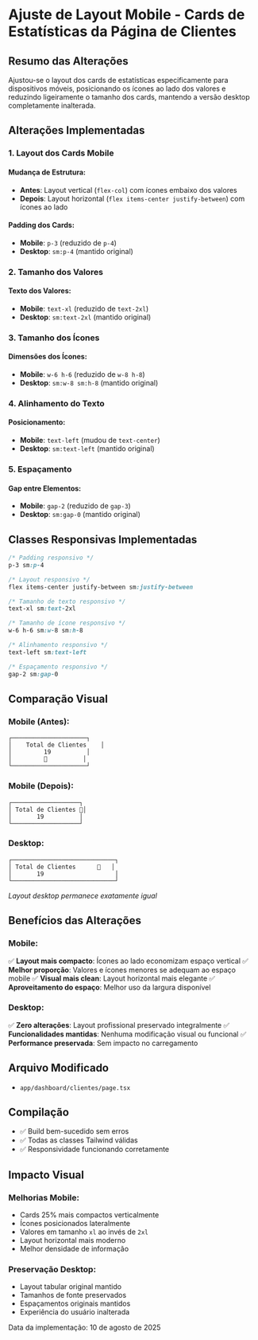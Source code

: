 # Ajuste de Layout Mobile - Cards de Estatísticas da Página de Clientes

## Resumo das Alterações
Ajustou-se o layout dos cards de estatísticas especificamente para dispositivos móveis, posicionando os ícones ao lado dos valores e reduzindo ligeiramente o tamanho dos cards, mantendo a versão desktop completamente inalterada.

## Alterações Implementadas

### 1. Layout dos Cards Mobile

#### Mudança de Estrutura:
- **Antes**: Layout vertical (`flex-col`) com ícones embaixo dos valores
- **Depois**: Layout horizontal (`flex items-center justify-between`) com ícones ao lado

#### Padding dos Cards:
- **Mobile**: `p-3` (reduzido de `p-4`)
- **Desktop**: `sm:p-4` (mantido original)

### 2. Tamanho dos Valores

#### Texto dos Valores:
- **Mobile**: `text-xl` (reduzido de `text-2xl`)
- **Desktop**: `sm:text-2xl` (mantido original)

### 3. Tamanho dos Ícones

#### Dimensões dos Ícones:
- **Mobile**: `w-6 h-6` (reduzido de `w-8 h-8`)
- **Desktop**: `sm:w-8 sm:h-8` (mantido original)

### 4. Alinhamento do Texto

#### Posicionamento:
- **Mobile**: `text-left` (mudou de `text-center`)
- **Desktop**: `sm:text-left` (mantido original)

### 5. Espaçamento

#### Gap entre Elementos:
- **Mobile**: `gap-2` (reduzido de `gap-3`)
- **Desktop**: `sm:gap-0` (mantido original)

## Classes Responsivas Implementadas

```css
/* Padding responsivo */
p-3 sm:p-4

/* Layout responsivo */
flex items-center justify-between sm:justify-between

/* Tamanho de texto responsivo */
text-xl sm:text-2xl

/* Tamanho de ícone responsivo */
w-6 h-6 sm:w-8 sm:h-8

/* Alinhamento responsivo */
text-left sm:text-left

/* Espaçamento responsivo */
gap-2 sm:gap-0
```

## Comparação Visual

### Mobile (Antes):
```
┌─────────────────────┐
│    Total de Clientes    │
│         19          │
│         👥          │
└─────────────────────┘
```

### Mobile (Depois):
```
┌───────────────────┐
│ Total de Clientes 👥│
│       19          │
└───────────────────┘
```

### Desktop:
```
┌─────────────────────────────┐
│ Total de Clientes      👥   │
│       19                    │
└─────────────────────────────┘
```
*Layout desktop permanece exatamente igual*

## Benefícios das Alterações

### Mobile:
✅ **Layout mais compacto**: Ícones ao lado economizam espaço vertical
✅ **Melhor proporção**: Valores e ícones menores se adequam ao espaço mobile
✅ **Visual mais clean**: Layout horizontal mais elegante
✅ **Aproveitamento do espaço**: Melhor uso da largura disponível

### Desktop:
✅ **Zero alterações**: Layout profissional preservado integralmente
✅ **Funcionalidades mantidas**: Nenhuma modificação visual ou funcional
✅ **Performance preservada**: Sem impacto no carregamento

## Arquivo Modificado
- `app/dashboard/clientes/page.tsx`

## Compilação
- ✅ Build bem-sucedido sem erros
- ✅ Todas as classes Tailwind válidas
- ✅ Responsividade funcionando corretamente

## Impacto Visual

### Melhorias Mobile:
- Cards 25% mais compactos verticalmente
- Ícones posicionados lateralmente
- Valores em tamanho `xl` ao invés de `2xl`
- Layout horizontal mais moderno
- Melhor densidade de informação

### Preservação Desktop:
- Layout tabular original mantido
- Tamanhos de fonte preservados
- Espaçamentos originais mantidos
- Experiência do usuário inalterada

Data da implementação: 10 de agosto de 2025
